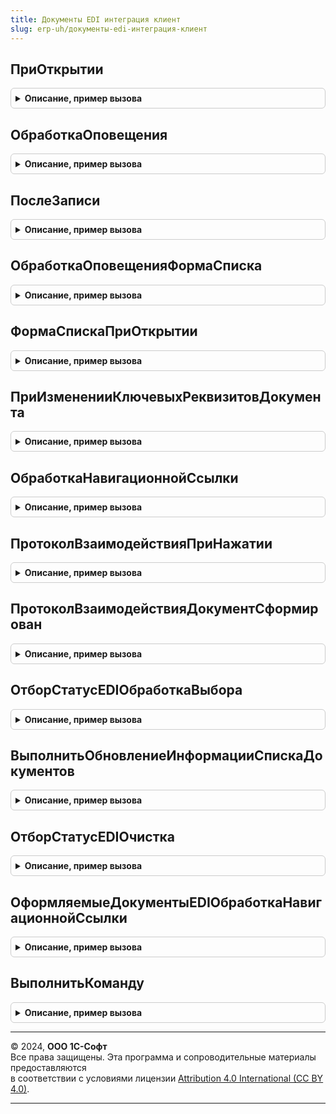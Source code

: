 ```yaml
---
title: Документы EDI интеграция клиент
slug: erp-uh/документы-edi-интеграция-клиент
---
```



## ПриОткрытии
<details style="margin: 1em 0; padding: 0.5em; border: 1px solid #ccc; border-radius: 6px;">

<summary style="font-weight: bold; cursor: pointer;">Описание, пример вызова</summary>

```bsl

// Обработчик открытия формы документа, подключенного к сервису EDI
//
// Параметры:
// 	ФормаДокумента - ФормаКлиентскогоПриложения - форма документа.
//
Процедура ПриОткрытии(ФормаДокумента) Экспорт
```

Пример вызова
```bsl
ДокументыEDIИнтеграцияКлиент.ПриОткрытии(ФормаДокумента) 
```
</details>

## ОбработкаОповещения
<details style="margin: 1em 0; padding: 0.5em; border: 1px solid #ccc; border-radius: 6px;">

<summary style="font-weight: bold; cursor: pointer;">Описание, пример вызова</summary>

```bsl

// Обработчик оповещения формы документа, подключенного к сервису EDI
//
// Параметры:
// 	ФормаДокумента - ФормаКлиентскогоПриложения - форма документа.
// 	ИмяСобытия     - Строка                     - идентификатор события.
// 	Параметр       - Произвольный               - параметр оповещения формы.
// 	Источник       - ФормаКлиентскогоПриложения - форма-источник события.
//
Процедура ОбработкаОповещения(ФормаДокумента, ИмяСобытия, Параметр, Источник) Экспорт
```

Пример вызова
```bsl
ДокументыEDIИнтеграцияКлиент.ОбработкаОповещения(ФормаДокумента, ИмяСобытия, Параметр, Источник) 
```
</details>

## ПослеЗаписи
<details style="margin: 1em 0; padding: 0.5em; border: 1px solid #ccc; border-radius: 6px;">

<summary style="font-weight: bold; cursor: pointer;">Описание, пример вызова</summary>

```bsl

// Обработчик записи формы документа, подключенного к сервису EDI
//
// Параметры:
// 	ФормаДокумента - ФормаКлиентскогоПриложения - форма документа
// 	ПараметрыЗаписи      - Структура                  - структура, содержащая параметры записи:
//   * РежимЗаписи     - РежимЗаписиДокумента     - режим записи записываемого документа.
//   * РежимПроведения - РежимПроведенияДокумента - режим проведения документа.
//
Процедура ПослеЗаписи(ФормаДокумента, ПараметрыЗаписи) Экспорт
```

Пример вызова
```bsl
ДокументыEDIИнтеграцияКлиент.ПослеЗаписи(ФормаДокумента, ПараметрыЗаписи) 
```
</details>

## ОбработкаОповещенияФормаСписка
<details style="margin: 1em 0; padding: 0.5em; border: 1px solid #ccc; border-radius: 6px;">

<summary style="font-weight: bold; cursor: pointer;">Описание, пример вызова</summary>

```bsl

// Обрабатывает оповещения в форме списка прикладных документов
//
// Параметры:
// 	ФормаДокумента - ФормаКлиентскогоПриложения - форма, в которой возникло событие.
// 	ИмяСобытия     - Строка - имя события.
// 	Параметр       - Произвольный - параметр события.
// 	Источник       - Произвольный - источник события.
//
Процедура ОбработкаОповещенияФормаСписка(ФормаДокумента, ИмяСобытия, Параметр, Источник) Экспорт
```

Пример вызова
```bsl
ДокументыEDIИнтеграцияКлиент.ОбработкаОповещенияФормаСписка(ФормаДокумента, ИмяСобытия, Параметр, Источник) 
```
</details>

## ФормаСпискаПриОткрытии
<details style="margin: 1em 0; padding: 0.5em; border: 1px solid #ccc; border-radius: 6px;">

<summary style="font-weight: bold; cursor: pointer;">Описание, пример вызова</summary>

```bsl

// Обработчик открытия формы списка документов, подключенной к сервису EDI
//
// Параметры:
//   ФормаДокумента - ФормаКлиентскогоПриложения - форма документа.
//   Отказ          - Булево                     - признак отказа от открытия формы.
//
Процедура ФормаСпискаПриОткрытии(ФормаДокумента, Отказ) Экспорт
```

Пример вызова
```bsl
ДокументыEDIИнтеграцияКлиент.ФормаСпискаПриОткрытии(ФормаДокумента, Отказ) 
```
</details>

## ПриИзмененииКлючевыхРеквизитовДокумента
<details style="margin: 1em 0; padding: 0.5em; border: 1px solid #ccc; border-radius: 6px;">

<summary style="font-weight: bold; cursor: pointer;">Описание, пример вызова</summary>

```bsl

// Обработчик изменения ключевых сведений документа.
//
// Параметры:
// 	ФормаДокумента - ФормаКлиентскогоПриложения - форма, в которой возникло событие.
//
Процедура ПриИзмененииКлючевыхРеквизитовДокумента(ФормаДокумента) Экспорт
```

Пример вызова
```bsl
ДокументыEDIИнтеграцияКлиент.ПриИзмененииКлючевыхРеквизитовДокумента(ФормаДокумента) 
```
</details>

## ОбработкаНавигационнойСсылки
<details style="margin: 1em 0; padding: 0.5em; border: 1px solid #ccc; border-radius: 6px;">

<summary style="font-weight: bold; cursor: pointer;">Описание, пример вызова</summary>

```bsl

// Обработчик нажатия на навигационную ссылку
//
// Параметры:
//  ФормаДокумента                           - ФормаКлиентскогоПриложения - форма документа.
//  Элемент                                  - ЭлементФормы               - текущий элемент формы.
//  НавигационнаяСсылкаФорматированнойСтроки - Строка                     - адрес навигационной ссылки.
//  СтандартнаяОбработка                     - Булево                     - признак стандартной обработки события.
//
Процедура ОбработкаНавигационнойСсылки(ФормаДокумента, Элемент, НавигационнаяСсылкаФорматированнойСтроки, Экспорт
```

Пример вызова
```bsl
ДокументыEDIИнтеграцияКлиент.ОбработкаНавигационнойСсылки(ФормаДокумента, Элемент, НавигационнаяСсылкаФорматированнойСтроки, );
```
</details>

## ПротоколВзаимодействияПриНажатии
<details style="margin: 1em 0; padding: 0.5em; border: 1px solid #ccc; border-radius: 6px;">

<summary style="font-weight: bold; cursor: pointer;">Описание, пример вызова</summary>

```bsl

// Обработчик событий протокола взаимодействия
//
// Параметры:
//  ФормаДокумента       - ФормаКлиентскогоПриложения - форма документа.
//  ДанныеСобытия        - ФиксированнаяСтруктура     - данные события HTML.
//  СтандартнаяОбработка - Булево                     - признак стандартной обработки события.
//
Процедура ПротоколВзаимодействияПриНажатии(ФормаДокумента, ДанныеСобытия, СтандартнаяОбработка) Экспорт
```

Пример вызова
```bsl
ДокументыEDIИнтеграцияКлиент.ПротоколВзаимодействияПриНажатии(ФормаДокумента, ДанныеСобытия, СтандартнаяОбработка) 
```
</details>

## ПротоколВзаимодействияДокументСформирован
<details style="margin: 1em 0; padding: 0.5em; border: 1px solid #ccc; border-radius: 6px;">

<summary style="font-weight: bold; cursor: pointer;">Описание, пример вызова</summary>

```bsl

// Обработчик события загрузки HTML-документа
//
// Параметры:
//  ФормаДокумента - ФормаКлиентскогоПриложения - форма документа.
//  Элемент        - ЭлементФормы               - Поле HTML-документа.
//
Процедура ПротоколВзаимодействияДокументСформирован(ФормаДокумента, Элемент) Экспорт
```

Пример вызова
```bsl
ДокументыEDIИнтеграцияКлиент.ПротоколВзаимодействияДокументСформирован(ФормаДокумента, Элемент) 
```
</details>

## ОтборСтатусEDIОбработкаВыбора
<details style="margin: 1em 0; padding: 0.5em; border: 1px solid #ccc; border-radius: 6px;">

<summary style="font-weight: bold; cursor: pointer;">Описание, пример вызова</summary>

```bsl

// Выполняет обработку выбора отбора по статусам EDI в форме списков прикладных документов
//
// Параметры:
// 	ФормаДокумента       - ФормаКлиентскогоПриложения - форма в которой обрабатывается выбор.
//	Элемент              - ПолеФормы - элемент формы, в котором находится отбор по статусу EDI.
// 	ВыбранноеЗначение    - ПеречислениеСсылка.ВариантыОтбораПоСтатусамEDI - выбранное значение отбора.
// 	СтандартнаяОбработка - Булево - признак стандартной обработки события.
//
Процедура ОтборСтатусEDIОбработкаВыбора(ФормаДокумента, Элемент, ВыбранноеЗначение, СтандартнаяОбработка) Экспорт
```

Пример вызова
```bsl
ДокументыEDIИнтеграцияКлиент.ОтборСтатусEDIОбработкаВыбора(ФормаДокумента, Элемент, ВыбранноеЗначение, СтандартнаяОбработка) 
```
</details>

## ВыполнитьОбновлениеИнформацииСпискаДокументов
<details style="margin: 1em 0; padding: 0.5em; border: 1px solid #ccc; border-radius: 6px;">

<summary style="font-weight: bold; cursor: pointer;">Описание, пример вызова</summary>

```bsl

// Обновляет информацию сервиса EDI в форме списка прикладных документов
//
// Параметры:
// 	Форма        - ФормаКлиентскогоПриложения - форма, в которой требуется обновить информацию.
// 	ТипДокумента - ПеречислениеСсылка.ТипыДокументовEDI - тип документа EDI
//
Процедура ВыполнитьОбновлениеИнформацииСпискаДокументов(Форма, ТипДокумента) Экспорт
```

Пример вызова
```bsl
ДокументыEDIИнтеграцияКлиент.ВыполнитьОбновлениеИнформацииСпискаДокументов(Форма, ТипДокумента) 
```
</details>

## ОтборСтатусEDIОчистка
<details style="margin: 1em 0; padding: 0.5em; border: 1px solid #ccc; border-radius: 6px;">

<summary style="font-weight: bold; cursor: pointer;">Описание, пример вызова</summary>

```bsl

// Обрабатывает очистку элемента быстрого отбора по состоянию EDI в форме списка прикладных документов.
//
// Параметры:
// 	ФормаДокумента       - ФормаКлиентскогоПриложения - форма, в которой возникло событие.
// 	Элемент              - ПолеФормы - элемент быстрого отбора по состоянию EDI.
// 	СтандартнаяОбработка - Булево - признак стандартной обработки события.
//
Процедура ОтборСтатусEDIОчистка(ФормаДокумента, Элемент, СтандартнаяОбработка) Экспорт
```

Пример вызова
```bsl
ДокументыEDIИнтеграцияКлиент.ОтборСтатусEDIОчистка(ФормаДокумента, Элемент, СтандартнаяОбработка) 
```
</details>

## ОформляемыеДокументыEDIОбработкаНавигационнойСсылки
<details style="margin: 1em 0; padding: 0.5em; border: 1px solid #ccc; border-radius: 6px;">

<summary style="font-weight: bold; cursor: pointer;">Описание, пример вызова</summary>

```bsl

// Обрабатывает переход в список оформляемых документов из списка документов EDI
//
// Параметры:
// 	ФормаДокумента                           - ФормаКлиентскогоПриложения - форма, в которой выполнена команда
// 	НавигационнаяСсылкаФорматированнойСтроки - Строка - навигационная ссылка, по которой выполняется команда
// 	СтандартнаяОбработка                     - Булево - признак стандартной обработки.
//
Процедура ОформляемыеДокументыEDIОбработкаНавигационнойСсылки(ФормаДокумента, НавигационнаяСсылкаФорматированнойСтроки, СтандартнаяОбработка) Экспорт
```

Пример вызова
```bsl
ДокументыEDIИнтеграцияКлиент.ОформляемыеДокументыEDIОбработкаНавигационнойСсылки(ФормаДокумента, НавигационнаяСсылкаФорматированнойСтроки, СтандартнаяОбработка) 
```
</details>

## ВыполнитьКоманду
<details style="margin: 1em 0; padding: 0.5em; border: 1px solid #ccc; border-radius: 6px;">

<summary style="font-weight: bold; cursor: pointer;">Описание, пример вызова</summary>

```bsl

// Обработчик выполнения команды EDI.
//
// Параметры:
//  ФормаДокумента - ФормаКлиентскогоПриложения - форма документа.
//  Команда        - КомандаФормы               - команда для выполнения.
//  Источник       - ДанныеФормыСтруктура       - документ для которого выполняется команда.
//
Процедура ВыполнитьКоманду(ФормаДокумента, Команда, Знач Источник) Экспорт
```

Пример вызова
```bsl
ДокументыEDIИнтеграцияКлиент.ВыполнитьКоманду(ФормаДокумента, Команда, Источник) 
```
</details>

---

© 2024, **ООО 1С-Софт**  
Все права защищены. Эта программа и сопроводительные материалы предоставляются  
в соответствии с условиями лицензии [Attribution 4.0 International (CC BY 4.0)](https://creativecommons.org/licenses/by/4.0/legalcode).

---
